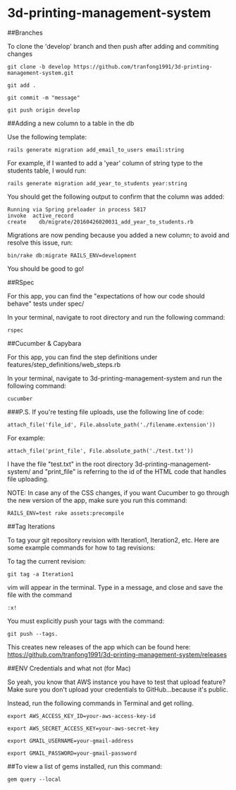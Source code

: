 # 3d-printing-management-system

##Branches

To clone the 'develop' branch and then push after adding and commiting changes

    git clone -b develop https://github.com/tranfong1991/3d-printing-management-system.git

    git add .

    git commit -m "message"

    git push origin develop

##Adding a new column to a table in the db

Use the following template:

    rails generate migration add_email_to_users email:string

For example, if I wanted to add a 'year' column of string type to the students table, I would run:

    rails generate migration add_year_to_students year:string

You should get the following output to confirm that the column was added:

    Running via Spring preloader in process 5817
    invoke  active_record
    create    db/migrate/20160426020031_add_year_to_students.rb

Migrations are now pending because you added a new column; to avoid and resolve this issue, run:

    bin/rake db:migrate RAILS_ENV=development

You should be good to go!

##RSpec

For this app, you can find the "expectations of how our code should behave" tests under spec/

In your terminal, navigate to root directory and run the following command:

    rspec

##Cucumber & Capybara

For this app, you can find the step definitions under features/step_definitions/web_steps.rb

In your terminal, navigate to 3d-printing-management-system and run the following command:

    cucumber

###P.S. If you're testing file uploads, use the following line of code:

    attach_file('file_id', File.absolute_path('./filename.extension'))

For example:

    attach_file('print_file', File.absolute_path('./test.txt'))

I have the file "test.txt" in the root directory 3d-printing-management-system/ and "print_file" is referring to the id of the HTML code that handles file uploading.

NOTE: In case any of the CSS changes, if you want Cucumber to go through the new version of the app, make sure you run this command:

    RAILS_ENV=test rake assets:precompile

##Tag Iterations

To tag your git repository revision with Iteration1, Iteration2, etc. Here are some example commands for how to tag revisions:

To tag the current revision:

    git tag -a Iteration1

vim will appear in the terminal. Type in a message, and close and save the file with the command

    :x!

You must explicitly push your tags with the command:

	git push --tags.

This creates new releases of the app which can be found here:
https://github.com/tranfong1991/3d-printing-management-system/releases

##ENV Credentials and what not (for Mac)

So yeah, you know that AWS instance you have to test that upload feature? Make sure you don't upload your credentials to GitHub...because it's public.

Instead, run the following commands in Terminal and get rolling.

    export AWS_ACCESS_KEY_ID=your-aws-access-key-id

    export AWS_SECRET_ACCESS_KEY=your-aws-secret-key

    export GMAIL_USERNAME=your-gmail-address

    export GMAIL_PASSWORD=your-gmail-password

##To view a list of gems installed, run this command:

    gem query --local
